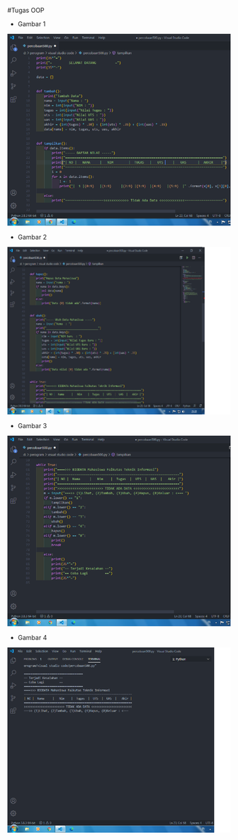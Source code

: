 #Tugas OOP







* Gambar 1

![1.png](/gambar/1.png)


* Gambar 2

![2.png](/gambar/2.png)

* Gambar 3 

![3.png](/gambar/3.png)

* Gambar 4

![4.png](/gambar/4.png)